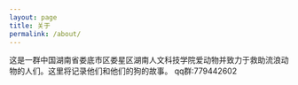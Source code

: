 ```yaml
---
layout: page
title: 关于
permalink: /about/
---
```


这是一群中国湖南省娄底市区娄星区湖南人文科技学院爱动物并致力于救助流浪动物的人们。这里将记录他们和他们的狗的故事。
qq群:779442602
